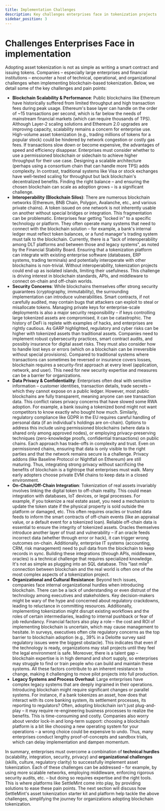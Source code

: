 ```yaml
---
title: Implementation Challenges
description: Key challenges enterprises face in tokenization projects
sidebar_position: 3
---
```


# Challenges Enterprises Face in implementation

Adopting asset tokenization is not as simple as writing a smart contract and
issuing tokens. Companies – especially large enterprises and financial
institutions – encounter a host of technical, operational, and organizational
challenges when implementing blockchain-based tokenization. Below, we detail
some of the key challenges and pain points:

- **Blockchain Scalability & Performance**: Public blockchains like Ethereum
  have historically suffered from limited throughput and high transaction fees
  during peak usage. Ethereum's base layer can handle on the order of ~15
  transactions per second, which is far below the needs of mainstream financial
  markets (which can require thousands of TPS). Although Layer-2 scaling
  solutions and Ethereum 2.0 upgrades are improving capacity, scalability
  remains a concern for enterprise use. High-volume asset tokenization (e.g.,
  trading millions of tokens for a popular stock) could be hindered by network
  congestion or costly gas fees. If transactions slow down or become expensive,
  the advantages of speed and efficiency disappear. Enterprises must consider
  whether to use a permissioned blockchain or sidechain to achieve higher
  throughput for their use case. Designing a scalable architecture (perhaps
  using a consortium chain that can handle more TPS) adds complexity. In
  contrast, traditional systems like Visa or stock exchanges have well-tested
  scaling for throughput but lack blockchain's decentralized benefits. Finding
  the right balance – and ensuring the chosen blockchain can scale as adoption
  grows – is a significant challenge.
- **Interoperability (Blockchain Silos)**: There are numerous blockchain
  networks (Ethereum, BNB Chain, Polygon, Avalanche, etc., and various private
  chains). A token issued on one network is not inherently usable on another
  without special bridges or integration. This fragmentation can be problematic.
  Enterprises fear getting "locked in" to a specific technology or platform.
  They often operate many systems that need to connect with the blockchain
  solution – for example, a bank's internal ledger must reflect token balances,
  or a fund manager's trading system must talk to the blockchain. Currently,
  there is a "lack of interoperability among DLT platforms and between those and
  legacy systems", as noted by the Financial Stability Board. Ensuring that a
  tokenization platform can integrate with existing enterprise software
  (databases, ERP systems, trading terminals) and potentially interoperate with
  other blockchains is non-trivial. Without interoperability, tokenization
  projects could end up as isolated islands, limiting their usefulness. This
  challenge is driving interest in blockchain standards, APIs, and middleware to
  connect on-chain and off-chain worlds.
- **Security Concerns**: While blockchains themselves offer strong security
  guarantees (cryptography, immutability), the surrounding implementation can
  introduce vulnerabilities. Smart contracts, if not carefully audited, may
  contain bugs that attackers can exploit to steal or misallocate tokens.
  Managing private keys for enterprise-scale deployments is also a major
  security responsibility – if keys controlling large tokenized assets are
  compromised, it can be catastrophic. The history of DeFi is replete with
  examples of hacks, and enterprises are rightly cautious. As GARP highlighted,
  regulatory and cyber risks can be higher with tokenized assets than
  traditional assets. Companies need to implement robust cybersecurity
  practices, smart contract audits, and possibly insurance for digital asset
  risks. They must also consider how to handle lost keys or errors (which on a
  blockchain can be irreversible without special provisions). Compared to
  traditional systems where transactions can sometimes be reversed or insurance
  covers losses, blockchain requires a security-first approach at every level
  (application, network, and user). This need for new security expertise and
  measures can be a barrier for organizations.
- **Data Privacy & Confidentiality**: Enterprises often deal with sensitive
  information – customer identities, transaction details, trade secrets – which
  they cannot expose on a public ledger. However, most public blockchains are
  fully transparent, meaning anyone can see transaction data. This conflict
  raises privacy concerns that have slowed some RWA adoption. For example, a
  bank issuing a tokenized bond might not want competitors to know exactly who
  bought how much. Similarly, regulatory compliance like GDPR in the EU requires
  careful handling of personal data (if an individual's holdings are on-chain).
  Options to address this include using permissioned blockchains (where data is
  shared only among approved nodes), or employing privacy-preserving techniques
  (zero-knowledge proofs, confidential transactions) on public chains. Each
  approach has trade-offs in complexity and trust. Even on permissioned chains,
  ensuring that data is only visible to the right parties and that the network
  remains secure is a challenge. Privacy addons (like Baseline Protocol or
  Nightfall on Ethereum) are still maturing. Thus, integrating strong privacy
  without sacrificing the benefits of blockchain is a tightrope that enterprises
  must walk. Many early adopters choose private EVM chains to keep data in a
  closed environment.
- **On-Chain/Off-Chain Integration**: Tokenization of real assets invariably
  involves linking the digital token to off-chain reality. This could mean
  integration with databases, IoT devices, or legal processes. For example, if
  you tokenize a real estate asset, you need a mechanism to update the token
  state if the physical property is sold outside the platform or damaged, etc.
  This often requires oracles or trusted data feeds to inform the smart
  contracts of off-chain events (like an appraisal value, or a default event for
  a tokenized loan). Reliable off-chain data is essential to ensure the
  integrity of tokenized assets. Oracles themselves introduce another layer of
  trust and vulnerability – if an oracle feeds incorrect data (whether through
  error or hack), it can trigger wrong outcomes on-chain. Additionally,
  enterprise IT systems (accounting, CRM, risk management) need to pull data
  from the blockchain to keep records in sync. Building these integrations
  (through APIs, middleware, oracles) is a technical challenge that requires
  specialized knowledge. It's not as simple as plugging into an SQL database.
  This "last mile" connection between blockchain and the real world is often one
  of the most complex aspects of a tokenization project.
- **Organizational and Cultural Resistance**: Beyond tech issues, companies face
  internal organizational hurdles when introducing blockchain. There can be a
  lack of understanding or even distrust of the technology among executives and
  stakeholders. Key decision-makers might be wary of the hype and concerned
  about regulatory crackdowns, leading to reluctance in committing resources.
  Additionally, implementing tokenization might disrupt existing workflows and
  the roles of certain intermediaries, leading to internal pushback or fear of
  job redundancy. Financial factors also play a role – the cost and ROI of
  implementing blockchain is uncertain, which may cause management to hesitate.
  In surveys, executives often cite regulatory concerns as the top barrier to
  blockchain adoption (e.g., 39% in a Deloitte survey said regulatory issues
  were the biggest obstacle). This indicates that even if the technology is
  ready, organizations may stall projects until they feel the legal environment
  is safe. Moreover, there is a talent gap – blockchain expertise is in high
  demand and short supply, so enterprises may struggle to find or train people
  who can build and maintain these systems. All these factors contribute to an
  inherent resistance to change, making it challenging to move pilot projects
  into full production.
- **Legacy Systems and Process Overhaul**: Large enterprises have complex legacy
  systems that are deeply ingrained in their operations. Introducing blockchain
  might require significant changes or parallel systems. For instance, if a bank
  tokenizes an asset, how does that interact with its core banking system, its
  settlement processes, its reporting to regulators? Often, adopting blockchain
  isn't just plug-and-play – it may require re-engineering business processes to
  realize the benefits. This is time-consuming and costly. Companies also worry
  about vendor lock-in and long-term support: choosing a blockchain platform is
  a bit like choosing a new operating system for your operations – a wrong
  choice could be expensive to undo. Thus, many enterprises conduct lengthy
  proof-of-concepts and sandbox trials, which can delay implementation and
  dampen momentum.

In summary, enterprises must overcome a combination of **technical hurdles**
(scalability, integration, security, privacy) and **organizational challenges**
(skills, culture, regulatory clarity) to successfully implement asset
tokenization. Each of these challenges can be addressed – for example, by using
more scalable networks, employing middleware, enforcing rigorous security
audits, etc. – but doing so requires expertise and the right tools. This is
where platforms like SettleMint come into play, by providing solutions to ease
these pain points. The next section will discuss how SettleMint's asset
tokenization starter kit and platform help tackle the above challenges,
simplifying the journey for organizations adopting blockchain tokenization.
